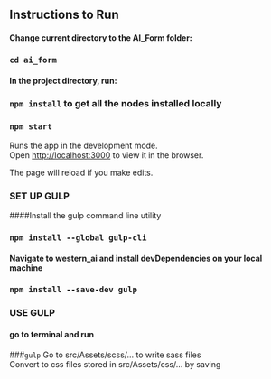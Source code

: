 ## Instructions to Run

#### Change current directory to the AI_Form folder:

### `cd ai_form`

#### In the project directory, run:

### `npm install` to get all the nodes installed locally  

### `npm start`

Runs the app in the development mode.<br />
Open [http://localhost:3000](http://localhost:3000) to view it in the browser.

The page will reload if you make edits.



### SET UP GULP

####Install the gulp command line utility
### `npm install --global gulp-cli`

#### Navigate to western_ai and install devDependencies on your local machine
### `npm install --save-dev gulp`


### USE GULP

#### go to terminal and run
###`gulp`
Go to src/Assets/scss/... to write sass files <br/>
Convert to css files stored in src/Assets/css/... by saving
